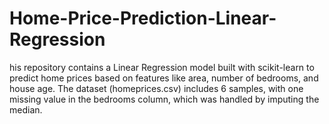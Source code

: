 # Home-Price-Prediction-Linear-Regression
his repository contains a Linear Regression model built with scikit-learn to predict home prices based on features like area, number of bedrooms, and house age. The dataset (homeprices.csv) includes 6 samples, with one missing value in the bedrooms column, which was handled by imputing the median.
